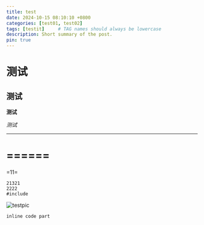 ```yaml
---
title: test
date: 2024-10-15 08:10:10 +0800
categories: [test01, test02]
tags: [testit]     # TAG names should always be lowercase
description: Short summary of the post.
pin: true
---
```


# 测试
## 测试

**测试**

*测试*

----------------

======
==

=11=

`````
21321
2222
#include

`````

![testpic](https://avatars.githubusercontent.com/u/162472470?s=48&v=4 "github")

`inline code part`

